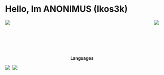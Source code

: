 # Hello, Im ANONIMUS (Ikos3k)

<img align="left" src="https://github-readme-stats.vercel.app/api/?username=Ikos3k&count_private=true&include_all_commits&theme=dark" />
<img align="right" src="https://github-readme-stats.vercel.app/api/top-langs/?username=Ikos3k&langs_count=8&theme=dark" />
<br>
<br>
<br>
<br>
<br>
<br>

<p align="center">
  <b>Languages</b><br>
</p>

<img src="https://img.shields.io/badge/java-%23ED8B00.svg?&style=for-the-badge&logo=java&logoColor=white"/>&nbsp;
<img src="https://img.shields.io/badge/kotlin-%23ED8B00.svg?&style=for-the-badge&logo=kotlin&logoColor=white"/>&nbsp;
